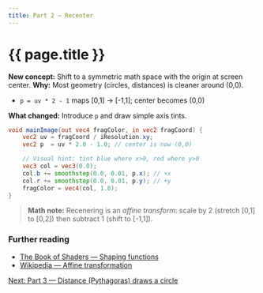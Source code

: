 ```yaml
---
title: Part 2 — Recenter
---
```

# {{ page.title }}

**New concept:** Shift to a symmetric math space with the origin at screen center.
**Why:** Most geometry (circles, distances) is cleaner around (0,0).

* `p = uv * 2 - 1` maps [0,1] → [-1,1]; center becomes (0,0)

**What changed:** Introduce `p` and draw simple axis tints.

```glsl
void mainImage(out vec4 fragColor, in vec2 fragCoord) {
    vec2 uv = fragCoord / iResolution.xy; 
    vec2 p  = uv * 2.0 - 1.0; // center is now (0,0)

    // Visual hint: tint blue where x>0, red where y>0
    vec3 col = vec3(0.0);
    col.b += smoothstep(0.0, 0.01, p.x); // +x
    col.r += smoothstep(0.0, 0.01, p.y); // +y
    fragColor = vec4(col, 1.0);
}
```

> **Math note:** Recenering is an *affine transform*: scale by 2 (stretch [0,1] to [0,2]) then subtract 1 (shift to [-1,1]).


### Further reading
- [The Book of Shaders — Shaping functions](https://thebookofshaders.com/05/)
- [Wikipedia — Affine transformation](https://en.wikipedia.org/wiki/Affine_transformation)

[Next: Part 3 — Distance (Pythagoras) draws a circle](part03_distance.md)
